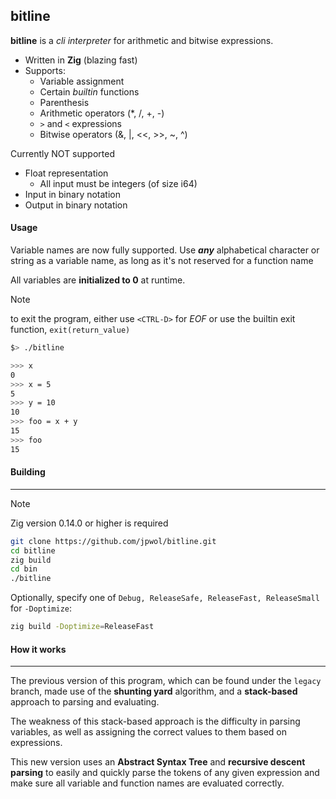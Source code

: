 ## bitline

**bitline** is a _cli interpreter_ for arithmetic and bitwise expressions.

- Written in **Zig** (blazing fast)
- Supports:
  - Variable assignment
  - Certain _builtin_ functions
  - Parenthesis
  - Arithmetic operators (\*, /, +, -)
  - `>` and `<` expressions
  - Bitwise operators (&, |, <<, >>, ~, ^)

Currently NOT supported

- Float representation
  - All input must be integers (of size i64)
- Input in binary notation
- Output in binary notation

#### Usage

Variable names are now fully supported. Use **_any_** alphabetical character or string as a variable name, as long as it's not reserved for a function name

All variables are **initialized to 0** at runtime.

> [!NOTE]
> to exit the program, either use `<CTRL-D>` for _EOF_ or use the builtin exit function, `exit(return_value)`

```bash
$> ./bitline

>>> x
0
>>> x = 5
5
>>> y = 10
10
>>> foo = x + y
15
>>> foo
15
```

#### Building

---

> [!NOTE]
> Zig version 0.14.0 or higher is required

```bash
git clone https://github.com/jpwol/bitline.git
cd bitline
zig build
cd bin
./bitline
```

Optionally, specify one of `Debug, ReleaseSafe, ReleaseFast, ReleaseSmall` for `-Doptimize`:

```bash
zig build -Doptimize=ReleaseFast
```

#### How it works

---

The previous version of this program, which can be found under the `legacy` branch, made use of the **shunting yard** algorithm, and a **stack-based** approach to parsing and evaluating.

The weakness of this stack-based approach is the difficulty in parsing variables, as well as assigning the correct values to them based on expressions.

This new version uses an **Abstract Syntax Tree** and **recursive descent parsing** to easily and quickly parse the tokens of any given expression and make sure all variable and function names are evaluated correctly.
